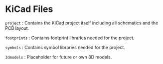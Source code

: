 # KiCad Files

`project` : Contains the KiCad project itself including all schematics and the
PCB layout.

`footprints` : Contains footprint libraries needed for the
project.

`symbols` : Contains symbol libraries needed for the
project.

`3dmodels` : Placeholder for future or own 3D models.
